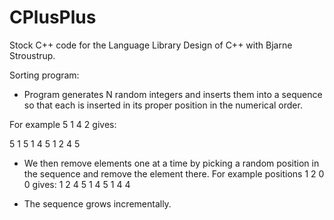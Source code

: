 # CPlusPlus
Stock C++ code for the Language Library Design of C++ with Bjarne Stroustrup.

Sorting program:
- Program generates N random integers and inserts them into a sequence so that each is inserted in its proper position in the numerical order.

For example 5 1 4 2 gives:

5
1 5
1 4 5
1 2 4 5

- We then remove elements one at a time by picking a random position in the sequence and remove the element there.
For example positions 1 2 0 0 gives:
1 2 4 5
1 4 5
1 4
4

- The sequence grows incrementally. 

